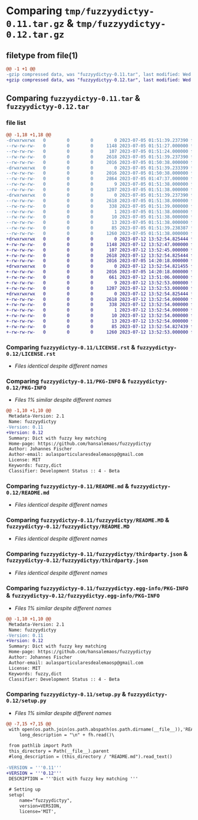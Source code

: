 # Comparing `tmp/fuzzyydictyy-0.11.tar.gz` & `tmp/fuzzyydictyy-0.12.tar.gz`

## filetype from file(1)

```diff
@@ -1 +1 @@
-gzip compressed data, was "fuzzyydictyy-0.11.tar", last modified: Wed Jul  5 01:51:39 2023, max compression
+gzip compressed data, was "fuzzyydictyy-0.12.tar", last modified: Wed Jul 12 13:52:54 2023, max compression
```

## Comparing `fuzzyydictyy-0.11.tar` & `fuzzyydictyy-0.12.tar`

### file list

```diff
@@ -1,18 +1,18 @@
-drwxrwxrwx   0        0        0        0 2023-07-05 01:51:39.237390 fuzzyydictyy-0.11/
--rw-rw-rw-   0        0        0     1148 2023-07-05 01:51:27.000000 fuzzyydictyy-0.11/LICENSE.rst
--rw-rw-rw-   0        0        0      107 2023-07-05 01:51:24.000000 fuzzyydictyy-0.11/MANIFEST.in
--rw-rw-rw-   0        0        0     2618 2023-07-05 01:51:39.237390 fuzzyydictyy-0.11/PKG-INFO
--rw-rw-rw-   0        0        0     2016 2023-07-05 01:50:38.000000 fuzzyydictyy-0.11/README.md
-drwxrwxrwx   0        0        0        0 2023-07-05 01:51:39.233399 fuzzyydictyy-0.11/fuzzyydictyy/
--rw-rw-rw-   0        0        0     2016 2023-07-05 01:50:38.000000 fuzzyydictyy-0.11/fuzzyydictyy/README.MD
--rw-rw-rw-   0        0        0     2864 2023-07-05 01:47:37.000000 fuzzyydictyy-0.11/fuzzyydictyy/__init__.py
--rw-rw-rw-   0        0        0        9 2023-07-05 01:51:38.000000 fuzzyydictyy-0.11/fuzzyydictyy/requirements.txt
--rw-rw-rw-   0        0        0     1207 2023-07-05 01:51:38.000000 fuzzyydictyy-0.11/fuzzyydictyy/thirdparty.json
-drwxrwxrwx   0        0        0        0 2023-07-05 01:51:39.237390 fuzzyydictyy-0.11/fuzzyydictyy.egg-info/
--rw-rw-rw-   0        0        0     2618 2023-07-05 01:51:38.000000 fuzzyydictyy-0.11/fuzzyydictyy.egg-info/PKG-INFO
--rw-rw-rw-   0        0        0      338 2023-07-05 01:51:39.000000 fuzzyydictyy-0.11/fuzzyydictyy.egg-info/SOURCES.txt
--rw-rw-rw-   0        0        0        1 2023-07-05 01:51:38.000000 fuzzyydictyy-0.11/fuzzyydictyy.egg-info/dependency_links.txt
--rw-rw-rw-   0        0        0       10 2023-07-05 01:51:38.000000 fuzzyydictyy-0.11/fuzzyydictyy.egg-info/requires.txt
--rw-rw-rw-   0        0        0       13 2023-07-05 01:51:38.000000 fuzzyydictyy-0.11/fuzzyydictyy.egg-info/top_level.txt
--rw-rw-rw-   0        0        0       85 2023-07-05 01:51:39.238387 fuzzyydictyy-0.11/setup.cfg
--rw-rw-rw-   0        0        0     1260 2023-07-05 01:51:38.000000 fuzzyydictyy-0.11/setup.py
+drwxrwxrwx   0        0        0        0 2023-07-12 13:52:54.825444 fuzzyydictyy-0.12/
+-rw-rw-rw-   0        0        0     1148 2023-07-12 13:52:47.000000 fuzzyydictyy-0.12/LICENSE.rst
+-rw-rw-rw-   0        0        0      107 2023-07-12 13:52:45.000000 fuzzyydictyy-0.12/MANIFEST.in
+-rw-rw-rw-   0        0        0     2618 2023-07-12 13:52:54.825444 fuzzyydictyy-0.12/PKG-INFO
+-rw-rw-rw-   0        0        0     2016 2023-07-05 14:20:18.000000 fuzzyydictyy-0.12/README.md
+drwxrwxrwx   0        0        0        0 2023-07-12 13:52:54.821455 fuzzyydictyy-0.12/fuzzyydictyy/
+-rw-rw-rw-   0        0        0     2016 2023-07-05 14:20:18.000000 fuzzyydictyy-0.12/fuzzyydictyy/README.MD
+-rw-rw-rw-   0        0        0      661 2023-07-12 13:51:06.000000 fuzzyydictyy-0.12/fuzzyydictyy/__init__.py
+-rw-rw-rw-   0        0        0        9 2023-07-12 13:52:53.000000 fuzzyydictyy-0.12/fuzzyydictyy/requirements.txt
+-rw-rw-rw-   0        0        0     1207 2023-07-12 13:52:53.000000 fuzzyydictyy-0.12/fuzzyydictyy/thirdparty.json
+drwxrwxrwx   0        0        0        0 2023-07-12 13:52:54.825444 fuzzyydictyy-0.12/fuzzyydictyy.egg-info/
+-rw-rw-rw-   0        0        0     2618 2023-07-12 13:52:54.000000 fuzzyydictyy-0.12/fuzzyydictyy.egg-info/PKG-INFO
+-rw-rw-rw-   0        0        0      338 2023-07-12 13:52:54.000000 fuzzyydictyy-0.12/fuzzyydictyy.egg-info/SOURCES.txt
+-rw-rw-rw-   0        0        0        1 2023-07-12 13:52:54.000000 fuzzyydictyy-0.12/fuzzyydictyy.egg-info/dependency_links.txt
+-rw-rw-rw-   0        0        0       10 2023-07-12 13:52:54.000000 fuzzyydictyy-0.12/fuzzyydictyy.egg-info/requires.txt
+-rw-rw-rw-   0        0        0       13 2023-07-12 13:52:54.000000 fuzzyydictyy-0.12/fuzzyydictyy.egg-info/top_level.txt
+-rw-rw-rw-   0        0        0       85 2023-07-12 13:52:54.827439 fuzzyydictyy-0.12/setup.cfg
+-rw-rw-rw-   0        0        0     1260 2023-07-12 13:52:53.000000 fuzzyydictyy-0.12/setup.py
```

### Comparing `fuzzyydictyy-0.11/LICENSE.rst` & `fuzzyydictyy-0.12/LICENSE.rst`

 * *Files identical despite different names*

### Comparing `fuzzyydictyy-0.11/PKG-INFO` & `fuzzyydictyy-0.12/PKG-INFO`

 * *Files 1% similar despite different names*

```diff
@@ -1,10 +1,10 @@
 Metadata-Version: 2.1
 Name: fuzzyydictyy
-Version: 0.11
+Version: 0.12
 Summary: Dict with fuzzy key matching 
 Home-page: https://github.com/hansalemaos/fuzzyydictyy
 Author: Johannes Fischer
 Author-email: aulasparticularesdealemaosp@gmail.com
 License: MIT
 Keywords: fuzzy,dict
 Classifier: Development Status :: 4 - Beta
```

### Comparing `fuzzyydictyy-0.11/README.md` & `fuzzyydictyy-0.12/README.md`

 * *Files identical despite different names*

### Comparing `fuzzyydictyy-0.11/fuzzyydictyy/README.MD` & `fuzzyydictyy-0.12/fuzzyydictyy/README.MD`

 * *Files identical despite different names*

### Comparing `fuzzyydictyy-0.11/fuzzyydictyy/thirdparty.json` & `fuzzyydictyy-0.12/fuzzyydictyy/thirdparty.json`

 * *Files identical despite different names*

### Comparing `fuzzyydictyy-0.11/fuzzyydictyy.egg-info/PKG-INFO` & `fuzzyydictyy-0.12/fuzzyydictyy.egg-info/PKG-INFO`

 * *Files 1% similar despite different names*

```diff
@@ -1,10 +1,10 @@
 Metadata-Version: 2.1
 Name: fuzzyydictyy
-Version: 0.11
+Version: 0.12
 Summary: Dict with fuzzy key matching 
 Home-page: https://github.com/hansalemaos/fuzzyydictyy
 Author: Johannes Fischer
 Author-email: aulasparticularesdealemaosp@gmail.com
 License: MIT
 Keywords: fuzzy,dict
 Classifier: Development Status :: 4 - Beta
```

### Comparing `fuzzyydictyy-0.11/setup.py` & `fuzzyydictyy-0.12/setup.py`

 * *Files 1% similar despite different names*

```diff
@@ -7,15 +7,15 @@
 with open(os.path.join(os.path.abspath(os.path.dirname(__file__)),'README.md'), encoding="utf-8") as fh:
     long_description = "\n" + fh.read()\
 
 from pathlib import Path
 this_directory = Path(__file__).parent
 #long_description = (this_directory / "README.md").read_text()
 
-VERSION = '''0.11'''
+VERSION = '''0.12'''
 DESCRIPTION = '''Dict with fuzzy key matching '''
 
 # Setting up
 setup(
     name="fuzzyydictyy",
     version=VERSION,
     license='MIT',
```

